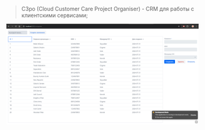 > C3po (Cloud Customer Care Project Organiser) - CRM для работы с клиентскими сервисами;

![img.png](res/main-view.png)
